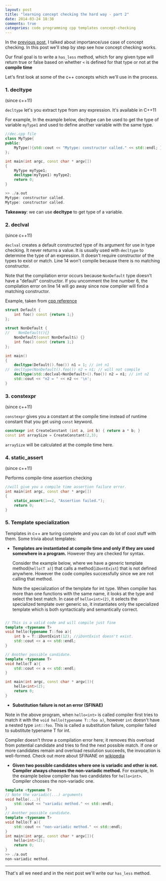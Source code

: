 ```yaml
---
layout: post
title: "learning concept checking the hard way - part 2"
date: 2014-03-24 18:38
comments: true
categories: code programming cpp templates concept-checking
---
```


In the [previous post](http://goyalankit.com/blog/2014/03/21/learning-concept-checking-the-hard-way-1/), I talked about importance/use case of concept
checking. In this post we'll step by step see how concept checking
works.

Our final goal is to write a `has_less` method, which for any
given type will return true or false based on whether `<` is defined for
that type or not at the **compile time**

Let's first look at some of the c++ concepts which we'll use in the
process.

### 1. decltype
(since c++11)

`decltype` let's you extract type from any expression. It's available in
C++11

For example, In the example below, decltype can be used to get the type
of variable `myType1` and used to define another variable with the same
type.

```cpp
//dec.cpp file
class MyType{
public:
    MyType(){std::cout << "Mytype: constructor called." << std::endl; }
};

int main(int argc, const char * argv[])
{
    MyType myType1;
    decltype(myType1) myType2;
    return 0;
}

>> ./a.out
Mytype: constructor called.
Mytype: constructor called.

```

**Takeaway**: we can use **decltype** to get type of a variable.

### 2. declval
(since c++11)

`declval` creates a default constructed type of its argument for use in type checking. It never returns a value. 
It is usually used with `decltype` to determine the type of an
expression. It doesn't
require constructor of the types to exist or match. Line 14 won't
compile because there is no matching constructor.

Note that the compilation error occurs because `NonDefault` type doesn't
have a "default" constructor. If you uncomment the line number 6, the compilation error on line 14 will go away since now compiler will find a matching constructor.


Example, taken from [cpp reference](http://naipc.uchicago.edu/2014/ref/cppreference/en/cpp/utility/declval.html)
```cpp
struct Default {
    int foo() const {return 1;}
};
 
struct NonDefault {
//    NonDefault(){}
    NonDefault(const NonDefault&) {}
    int foo() const {return 1;}
};
 
int main()
{
    decltype(Default().foo()) n1 = 1; // int n1
//  decltype(NonDefault().foo()) n2 = n1; // will not compile
    decltype(std::declval<NonDefault>().foo()) n2 = n1; // int n2
    std::cout << "n2 = " << n2 << '\n';
}
```

### 3. constexpr 
(since c++11)

`constexpr` gives you a constant at the compile time instead of runtime
constant that you get using `const` keyword.

```cpp
constexpr int CreateConstant (int a, int b) { return a * b; }
const int arraySize = CreateConstant(2,3);
```

`arraySize` will be calculated at the compile time here.

### 4. static_assert
(since c++11)

Performs compile-time assertion checking
```cpp
//will give you a compile time assertion failure error. 
int main(int argc, const char * argv[])
{
    static_assert(1==2, "Assertion failed.");
    return 0;
}
```


### 5. Template specialization

Templates in c++ are turing complete and you can do lot of cool stuff
with them. Some trivia about templates:

* **Templates are instantiated at compile time and only if they are used
   somewhere in a program.** However they are checked for syntax.

   Consider the example below, where we have a generic template method(`hello(T a)`) that
   calls a method(`iDontExist`) that is not defined anywhere. However the code
   compiles successfully since we are not calling that method.

   Note the specialization of the template for int type. When compiler
   has more than one functions with the same name, it looks at the type
   and select the best match. In case of `hello<int>(2)`, it selects the
   specialized template over generic so, it instantiates only the
   specialized template which is both syntactically and semantically correct.


```cpp

// This is a valid code and will compile just fine
template <typename T>
void hello(typename T::foo a){
    int b = T::iDontExist(12); //iDontExist doesn't exist.
    std::cout << a << std::endl;
}

// Another possible candidate.
template <typename T>
void hello(T a){
    std::cout << a << std::endl;
}

int main(int argc, const char * argv[]){
    hello<int>(2);
    return 0;
}

```


* **Substitution failure is not an error (SFINAE)**

Note in the above program, when `hello<int>` is called compiler first
tries to match it with the `void hello(typename T::foo a)`, however `int` doesn't have a nested type `int::foo`.
This is called a substitution failure, compiler failed to substitute
typename T for int. 

Compiler doesn't throw a compilation error here; it removes this
overload from potential candidate and tries to
find the next possible match. If one or more candidates remain and overload resolution succeeds, 
the invocation is well-formed. Check out more about SFINANE on [wikipedia](http://en.wikipedia.org/wiki/Substitution_failure_is_not_an_error)

* **Given two possible candidates where one is variadic and other is not.
  Compiler always chooses the non-variadic method.** For example, In the
  example below compiler has two candidates for `hello<int>`. Compiler
  chooses the non-variadic one.

```cpp
template <typename T>
// Note the variadic(...) arguments
void hello(...){
    std::cout << "variadic method." << std::endl;
}
// Another possible candidate.
template <typename T>
void hello(T a){
    std::cout << "non-variadic method." << std::endl;
}
int main(int argc, const char * argv[]){
    hello<int>(2);
    return 0;
}
>> ./a.out
non-variadic method.
```

---

That's all we need and in the next post we'll write our `has_less` method.
